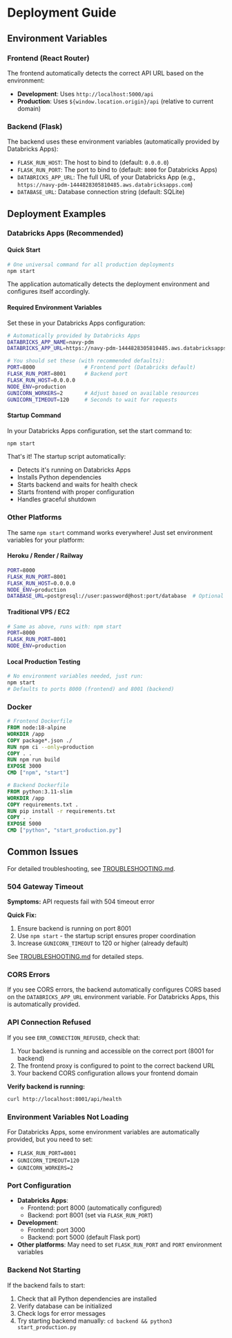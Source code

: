# Deployment Guide

## Environment Variables

### Frontend (React Router)
The frontend automatically detects the correct API URL based on the environment:
- **Development**: Uses `http://localhost:5000/api`
- **Production**: Uses `${window.location.origin}/api` (relative to current domain)

### Backend (Flask)
The backend uses these environment variables (automatically provided by Databricks Apps):

- `FLASK_RUN_HOST`: The host to bind to (default: `0.0.0.0`)
- `FLASK_RUN_PORT`: The port to bind to (default: `8000` for Databricks Apps)
- `DATABRICKS_APP_URL`: The full URL of your Databricks App (e.g., `https://navy-pdm-1444828305810485.aws.databricksapps.com`)
- `DATABASE_URL`: Database connection string (default: SQLite)

## Deployment Examples

### Databricks Apps (Recommended)

#### Quick Start
```bash
# One universal command for all production deployments
npm start
```

The application automatically detects the deployment environment and configures itself accordingly.

#### Required Environment Variables
Set these in your Databricks Apps configuration:

```bash
# Automatically provided by Databricks Apps
DATABRICKS_APP_NAME=navy-pdm
DATABRICKS_APP_URL=https://navy-pdm-1444828305810485.aws.databricksapps.com

# You should set these (with recommended defaults):
PORT=8000                # Frontend port (Databricks default)
FLASK_RUN_PORT=8001      # Backend port
FLASK_RUN_HOST=0.0.0.0
NODE_ENV=production
GUNICORN_WORKERS=2       # Adjust based on available resources
GUNICORN_TIMEOUT=120     # Seconds to wait for requests
```

#### Startup Command
In your Databricks Apps configuration, set the start command to:
```bash
npm start
```

That's it! The startup script automatically:
- Detects it's running on Databricks Apps
- Installs Python dependencies
- Starts backend and waits for health check
- Starts frontend with proper configuration
- Handles graceful shutdown

### Other Platforms

The same `npm start` command works everywhere! Just set environment variables for your platform:

#### Heroku / Render / Railway
```bash
PORT=8000
FLASK_RUN_PORT=8001
FLASK_RUN_HOST=0.0.0.0
NODE_ENV=production
DATABASE_URL=postgresql://user:password@host:port/database  # Optional
```

#### Traditional VPS / EC2
```bash
# Same as above, runs with: npm start
PORT=8000
FLASK_RUN_PORT=8001
NODE_ENV=production
```

#### Local Production Testing
```bash
# No environment variables needed, just run:
npm start
# Defaults to ports 8000 (frontend) and 8001 (backend)
```

### Docker
```dockerfile
# Frontend Dockerfile
FROM node:18-alpine
WORKDIR /app
COPY package*.json ./
RUN npm ci --only=production
COPY . .
RUN npm run build
EXPOSE 3000
CMD ["npm", "start"]

# Backend Dockerfile
FROM python:3.11-slim
WORKDIR /app
COPY requirements.txt .
RUN pip install -r requirements.txt
COPY . .
EXPOSE 5000
CMD ["python", "start_production.py"]
```

## Common Issues

For detailed troubleshooting, see [TROUBLESHOOTING.md](./TROUBLESHOOTING.md).

### 504 Gateway Timeout
**Symptoms:** API requests fail with 504 timeout error

**Quick Fix:**
1. Ensure backend is running on port 8001
2. Use `npm start` - the startup script ensures proper coordination
3. Increase `GUNICORN_TIMEOUT` to 120 or higher (already default)

See [TROUBLESHOOTING.md](./TROUBLESHOOTING.md#504-gateway-timeout-error) for detailed steps.

### CORS Errors
If you see CORS errors, the backend automatically configures CORS based on the `DATABRICKS_APP_URL` environment variable. For Databricks Apps, this is automatically provided.

### API Connection Refused
If you see `ERR_CONNECTION_REFUSED`, check that:
1. Your backend is running and accessible on the correct port (8001 for backend)
2. The frontend proxy is configured to point to the correct backend URL
3. Your backend CORS configuration allows your frontend domain

**Verify backend is running:**
```bash
curl http://localhost:8001/api/health
```

### Environment Variables Not Loading
For Databricks Apps, some environment variables are automatically provided, but you need to set:
- `FLASK_RUN_PORT=8001`
- `GUNICORN_TIMEOUT=120`
- `GUNICORN_WORKERS=2`

### Port Configuration
- **Databricks Apps**: 
  - Frontend: port 8000 (automatically configured)
  - Backend: port 8001 (set via `FLASK_RUN_PORT`)
- **Development**: 
  - Frontend: port 3000
  - Backend: port 5000 (default Flask port)
- **Other platforms**: May need to set `FLASK_RUN_PORT` and `PORT` environment variables

### Backend Not Starting
If the backend fails to start:
1. Check that all Python dependencies are installed
2. Verify database can be initialized
3. Check logs for error messages
4. Try starting backend manually: `cd backend && python3 start_production.py`
